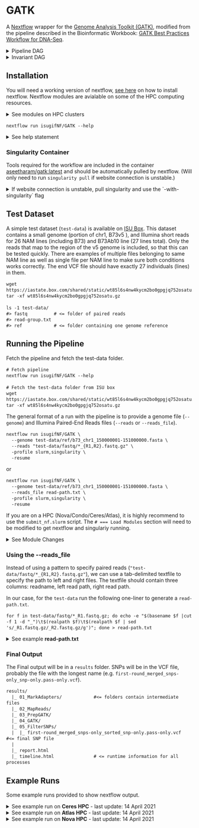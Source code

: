 # GATK


A [Nextflow](https://www.nextflow.io/) wrapper for the [Genome Analysis Toolkit (GATK)](https://gatk.broadinstitute.org/hc/en-us), modified from the pipeline described in the Bioinformatic Workbook: [GATK Best Practices Workflow for DNA-Seq](https://bioinformaticsworkbook.org/dataAnalysis/VariantCalling/gatk-dnaseq-best-practices-workflow.html#gsc.tab=0).

<details><summary>Pipeline DAG</summary>

![](docs/gatk_dag.png)

</details>

<details><summary>Invariant DAG</summary>

![](docs/invariant.png)

</details>

## Installation

You will need a working version of nextflow, [see here](https://www.nextflow.io/docs/latest/getstarted.html#requirements) on how to install nextflow. Nextflow modules are avialable on some of the HPC computing resources.

<details><summary>See modules on HPC clusters</summary>

```
# === Nova
module load gcc/7.3.0-xegsmw4 nextflow
module load singularity
NEXTFLOW=nextflow

# === Condo
module load gcc/7.3.0-xegsmw4 nextflow
module load singularity
NEXTFLOW=nextflow

# === Ceres
module load nextflow
# singularity already available, no need for module
NEXTFLOW=nextflow

# === Atlas (will need a local install of nextflow and will need the --account "projectname" flag)
module load singularity
NEXTFLOW=/project/isu_gif_vrsc/programs/nextflow
```

</details>

```
nextflow run isugifNF/GATK --help
```

<details><summary>See help statement</summary>

```
N E X T F L O W  ~  version 20.10.0
Launching `isugifNF/GATK` [big_kare] - revision: ca139b5b5f
Usage:
   The typical command for running the pipeline is as follows:
   nextflow run main.nf --genome GENOME.fasta --reads "*_{R1,R2}.fastq.gz" -profile slurm,singularity
   nextflow run main.nf --genome GENOME.fasta --reads_file READ_PATHS.txt -profile slurm,singularity

   Mandatory arguments:
    --genome                Genome fasta file, against which reads will be mapped to find SNPs
    --reads                 Paired-end reads in fastq.gz format, will need to specify glob (e.g. "*_{R1,R2}.fastq.gz")
    or
    --genome                Genome fasta file, against which reads will be mapped to find SNPs
    --reads_file            Text file (tab delimited) with three columns [readname left_fastq.gz right_fastq.gz]. Will need full path for files.

   Optional configuration arguments:
    -profile                Configuration profile to use. Can use multiple (comma separated)
                            Available: local, slurm, singularity, docker [default:local]
    --singularity_img       Singularity image if [-profile singularity] is set [default:'shub://aseetharam/gatk:latest']
    --docker_img            Docker image if [-profile docker] is set [default:'j23414/gatk4']
    --gatk_app              Link to gatk executable [default: 'gatk']
    --bwamem2_app           Link to bwamem2 executable [default: 'bwa-mem2']
    --samtools_app          Link to samtools executable [default: 'samtools']
    --bedtools_app          Link to bedtools executable [default: 'bedtools']
    --datamash_app          Link to datamash executable [default: 'datamash']
    --vcftools_app          Link to vcftools executable [default: 'vcftools']

   Optional other arguments:
    --threads               Threads per process [default:4 for local, 16 for slurm]
    --window                Window size passed to bedtools for gatk [default:100000]
    --queueSize             Maximum jobs to submit to slurm [default:20]
    --account               HPC account name for slurm sbatch, atlas and ceres requires this
    --help
```

</details>

### Singularity Container

Tools required for the workflow are included in the container [aseetharam/gatk:latest](https://github.com/aseetharam/gatk) and should be automatically pulled by nextflow. (Will only need to run `singularity pull` if website connection is unstable.)

<details><summary>If website connection is unstable, pull singularity and use the `-with-singularity` flag</summary>

#### To pull the image

```
singularity pull --name gatk.sif shub://aseetharam/gatk:latest
```

#### Link image to Nextflow using the `-with-singularity` flag.

```
nextflow run isugifNF/GATK \
  --genome "test-data/ref/b73_chr1_150000001-151000000.fasta" \
  --reads "test-data/fastq/*_{R1,R2}.fastq.gz" \
  -profile slurm \
  -with-singularity gatk.sif
```

</details>

## Test Dataset

A simple test dataset (`test-data`) is available on [ISU Box](https://iastate.app.box.com/v/gatk-test-data). This dataset contains a small genome (portion of chr1, B73v5 ), and Illumina short reads for 26 NAM lines (including B73) and B73Ab10 line (27 lines total).
Only the reads that map to the region of the v5 genome is included, so that this can be tested quickly.
There are examples of multiple files belonging to same NAM line as well as single file per NAM line to make sure both conditions works correctly.
The end VCF file should have exactly 27 individuals (lines) in them.

```
wget https://iastate.box.com/shared/static/wt85l6s4nw4kycm2bo0gpgjq752osatu.gz
tar -xf wt85l6s4nw4kycm2bo0gpgjq752osatu.gz

ls -1 test-data/
#> fastq          # <= folder of paired reads
#> read-group.txt
#> ref            # <= folder containing one genome reference
```

## Running the Pipeline

Fetch the pipeline and fetch the test-data folder.

```
# Fetch pipeline
nextflow run isugifNF/GATK --help

# Fetch the test-data folder from ISU box
wget https://iastate.box.com/shared/static/wt85l6s4nw4kycm2bo0gpgjq752osatu.gz
tar -xf wt85l6s4nw4kycm2bo0gpgjq752osatu.gz
```

The general format of a run with the pipeline is to provide a genome file (`--genome`) and Illumina Paired-End Reads files (`--reads` or `--reads_file`).

```
nextflow run isugifNF/GATK \
  --genome test-data/ref/b73_chr1_150000001-151000000.fasta \
  --reads "test-data/fastq/*_{R1,R2}.fastq.gz" \
  -profile slurm,singularity \
  -resume
```

or 

```
nextflow run isugifNF/GATK \
  --genome test-data/ref/b73_chr1_150000001-151000000.fasta \
  --reads_file read-path.txt \
  -profile slurm,singularity \
  -resume
```

If you are on a HPC (Nova/Condo/Ceres/Atlas), it is highly recommend to use the `submit_nf.slurm` script. The `# === Load Modules` section will need to be modified to get nextflow and singulariy running.

<details><summary>See Module Changes</summary>

```
# === Nova
module load gcc/7.3.0-xegsmw4 nextflow
module load singularity
NEXTFLOW=nextflow

# === Condo
module load gcc/7.3.0-xegsmw4 nextflow
module load singularity
NEXTFLOW=nextflow

# === Ceres
module load nextflow
# singularity already available, no need for module
NEXTFLOW=nextflow

# === Atlas
module load singularity
NEXTFLOW=/project/isu_gif_vrsc/programs/nextflow
```

</details>

### Using the --reads_file

Instead of using a pattern to specify paired reads (`"test-data/fastq/*_{R1,R2}.fastq.gz"`), we can use a tab-delimited textfile to specify the path to left and right files. The textfile should contain three columns: readname, left read path, right read path.

In our case, for the `test-data` run the following one-liner to generate a `read-path.txt`.

```
for f in test-data/fastq/*_R1.fastq.gz; do echo -e "$(basename $f |cut -f 1 -d "_")\t$(realpath $f)\t$(realpath $f | sed 's/_R1.fastq.gz/_R2.fastq.gz/g')"; done > read-path.txt
```

<details><summary>See example <b>read-path.txt</b></summary>

```
BioSample01	/Users/jenchang/Maize_WGS_Build/test-data/fastq/BioSample01_R1.fastq.gz	/Users/jenchang/Maize_WGS_Build/test-data/fastq/BioSample01_R2.fastq.gz
BioSample02	/Users/jenchang/Maize_WGS_Build/test-data/fastq/BioSample02_R1.fastq.gz	/Users/jenchang/Maize_WGS_Build/test-data/fastq/BioSample02_R2.fastq.gz
BioSample03	/Users/jenchang/Maize_WGS_Build/test-data/fastq/BioSample03_R1.fastq.gz	/Users/jenchang/Maize_WGS_Build/test-data/fastq/BioSample03_R2.fastq.gz
BioSample04	/Users/jenchang/Maize_WGS_Build/test-data/fastq/BioSample04_R1.fastq.gz	/Users/jenchang/Maize_WGS_Build/test-data/fastq/BioSample04_R2.fastq.gz
BioSample05	/Users/jenchang/Maize_WGS_Build/test-data/fastq/BioSample05_R1.fastq.gz	/Users/jenchang/Maize_WGS_Build/test-data/fastq/BioSample05_R2.fastq.gz
```

</details>

### Final Output

The Final output will be in a `results` folder. SNPs will be in the VCF file, probably the file with the longest name (e.g. `first-round_merged_snps-only_snp-only.pass-only.vcf`).

```
results/
  |_ 01_MarkAdapters/            #<= folders contain intermediate files
  |_ 02_MapReads/
  |_ 03_PrepGATK/
  |_ 04_GATK/
  |_ 05_FilterSNPs/
  |  |_ first-round_merged_snps-only_sorted_snp-only.pass-only.vcf     #<= final SNP file
  |
  |_ report.html
  |_ timeline.html               # <= runtime information for all processes

```

## Example Runs

Some example runs provided to show nextflow output.

<details><summary>See example run on <b>Ceres HPC</b> - last update: 14 April 2021</summary>

Runtime: 1 hour 9 minutes and 27 seconds.

```
$ module load nextflow
$ nextflow run main.nf \
  --genome "test-data/ref/b73_chr1_150000001-151000000.fasta" \
  --reads "test-data/fastq/*_{R1,R2}.fastq.gz" \
  --queueSize 25 \
  -profile slurm,singularity \
  -resume

N E X T F L O W  ~  version 20.07.1
Launching `main.nf` [exotic_poincare] - revision: ca139b5b5f
executor >  slurm (155)
[8c/e6342a] process > FastqToSam (BioSample26)       [100%] 27 of 27 ✔
[6d/13aa51] process > MarkIlluminaAdapters (27_Bi... [100%] 27 of 27 ✔
[dc/032273] process > SamToFastq (20_BioSample24_... [100%] 27 of 27 ✔
[0e/a8d488] process > bwamem2_index (b73_chr1_150... [100%] 1 of 1 ✔
[2f/b3746a] process > bwamem2_mem (20_BioSample24)   [100%] 27 of 27 ✔
[bc/8e43cc] process > CreateSequenceDictionary (b... [100%] 1 of 1 ✔
[fb/c2b500] process > samtools_faidx (b73_chr1_15... [100%] 1 of 1 ✔
[64/b1241a] process > MergeBamAlignment (20_BioSa... [100%] 27 of 27 ✔
[16/ea1c05] process > bedtools_makewindows (b73_c... [100%] 1 of 1 ✔
[34/14a2e1] process > gatk_HaplotypeCaller (chr1:... [100%] 10 of 10 ✔
[a2/6d9b6d] process > merge_vcf                      [100%] 1 of 1 ✔
[dd/187a85] process > vcftools_snp_only (first-ro... [100%] 1 of 1 ✔
[cc/367a9a] process > SortVcf (first-round_merged... [100%] 1 of 1 ✔
[ef/102130] process > calc_DPvalue (first-round_m... [100%] 1 of 1 ✔
[8f/281023] process > VariantFiltration (first-ro... [100%] 1 of 1 ✔
[fc/5d8e7c] process > keep_only_pass (first-round... [100%] 1 of 1 ✔
Completed at: 14-Apr-2021 01:51:21
Duration    : 1h 9m 27s
CPU hours   : 7.3
Succeeded   : 155
```

</details>

<details><summary>See example run on <b>Atlas HPC</b> - last update: 14 April 2021</summary>

Runtime: 50 minutes and 50 seconds.
 
```
$ module load singularity
$ NEXTFLOW=/project/isu_gif_vrsc/programs/nextflow
$ $NEXTFLOW run main.nf \
  --genome "test-data/ref/b73_chr1_150000001-151000000.fasta" \
  --reads "test-data/fastq/*_{R1,R2}.fastq.gz" \
  --queueSize 50 \
  --account isu_gif_vrsc \
  -profile slurm,singularity \
  -resume

N E X T F L O W  ~  version 20.07.1
Launching `main.nf` [tiny_cori] - revision: ca139b5b5f
executor >  slurm (155)
[92/cfaf35] process > FastqToSam (BioSample24)       [100%] 27 of 27 ✔
[59/37e2e8] process > MarkIlluminaAdapters (20_Bi... [100%] 27 of 27 ✔
[b3/cc67d6] process > SamToFastq (20_BioSample24_... [100%] 27 of 27 ✔
[46/9d4a5f] process > bwamem2_index (b73_chr1_150... [100%] 1 of 1 ✔
[e4/ad114c] process > bwamem2_mem (20_BioSample24)   [100%] 27 of 27 ✔
[a7/044560] process > CreateSequenceDictionary (b... [100%] 1 of 1 ✔
[50/e81af8] process > samtools_faidx (b73_chr1_15... [100%] 1 of 1 ✔
[67/1c03a5] process > MergeBamAlignment (20_BioSa... [100%] 27 of 27 ✔
[f6/d94e63] process > bedtools_makewindows (b73_c... [100%] 1 of 1 ✔
[49/3a6d6c] process > gatk_HaplotypeCaller (chr1:... [100%] 10 of 10 ✔
[68/e88beb] process > merge_vcf                      [100%] 1 of 1 ✔
[55/66c4cf] process > vcftools_snp_only (first-ro... [100%] 1 of 1 ✔
[92/7bad2f] process > SortVcf (first-round_merged... [100%] 1 of 1 ✔
[0b/e824cf] process > calc_DPvalue (first-round_m... [100%] 1 of 1 ✔
[a9/33a4f2] process > VariantFiltration (first-ro... [100%] 1 of 1 ✔
[ef/769ed6] process > keep_only_pass (first-round... [100%] 1 of 1 ✔
Completed at: 14-Apr-2021 01:03:12
Duration    : 50m 50s
CPU hours   : 6.4
Succeeded   : 155
```
  
</details>

<details><summary>See example run on <b>Nova HPC</b> - last update: 14 April 2021</summary>

Runtime: 1 hour 46 minutes and 17 seconds.

```
$ module load gcc/7.3.0-xegsmw4 nextflow
$ module load singularity
$ nextflow run main.nf \
  --genome "test-data/ref/b73_chr1_150000001-151000000.fasta" \
  --reads "test-data/fastq/*_{R1,R2}.fastq.gz" \
  --queueSize 25 \
  -profile slurm,singularity \
  -resume

N E X T F L O W  ~  version 20.07.1
Launching `main.nf` [condescending_monod] - revision: ca139b5b5f
executor >  slurm (155)
[5c/b08536] process > FastqToSam (BioSample04)       [100%] 27 of 27 ✔
[88/46d321] process > MarkIlluminaAdapters (27_Bi... [100%] 27 of 27 ✔
[96/200ac5] process > SamToFastq (21_BioSample24_... [100%] 27 of 27 ✔
[4c/8735b5] process > bwamem2_index (b73_chr1_150... [100%] 1 of 1 ✔
[86/06740e] process > bwamem2_mem (21_BioSample24)   [100%] 27 of 27 ✔
[c0/3e6521] process > CreateSequenceDictionary (b... [100%] 1 of 1 ✔
[e2/856737] process > samtools_faidx (b73_chr1_15... [100%] 1 of 1 ✔
[25/529408] process > MergeBamAlignment (21_BioSa... [100%] 27 of 27 ✔
[40/ca5ca7] process > bedtools_makewindows (b73_c... [100%] 1 of 1 ✔
[8a/0d6f00] process > gatk_HaplotypeCaller (chr1:... [100%] 10 of 10 ✔
[96/0b957b] process > merge_vcf                      [100%] 1 of 1 ✔
[96/1f9848] process > vcftools_snp_only (first-ro... [100%] 1 of 1 ✔
[60/edb33d] process > SortVcf (first-round_merged... [100%] 1 of 1 ✔
[b0/372a4e] process > calc_DPvalue (first-round_m... [100%] 1 of 1 ✔
[f3/cfb966] process > VariantFiltration (first-ro... [100%] 1 of 1 ✔
[86/024c8b] process > keep_only_pass (first-round... [100%] 1 of 1 ✔
Completed at: 14-Apr-2021 02:17:48
Duration    : 1h 46m 17s
CPU hours   : 6.6
Succeeded   : 155
```

</details>
